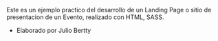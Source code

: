 Este es un ejemplo practico del desarrollo de un Landing Page o sitio de presentacion de un Evento, realizado con HTML, SASS.

- Elaborado por Julio Bertty